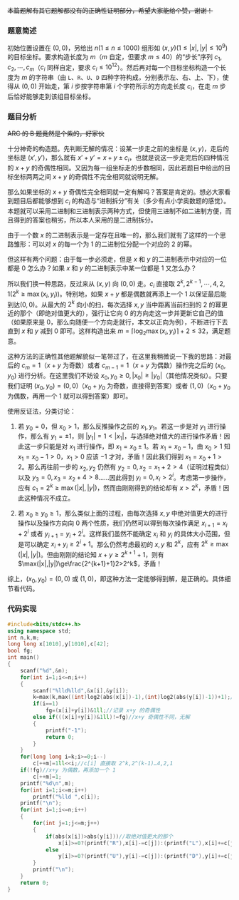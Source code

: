 ~~本篇题解有其它题解都没有的正确性证明部分，希望大家能给个赞，谢谢！~~

### 题意简述

初始位置设置在 $(0,0)$，另给出 $n(1≤n≤1000)$ 组形如 $(x,y)(1\le |x|,|y|\le 10^9)$ 的目标坐标。要求构造长度为 $m$（$m$ 自定，但要求 $m≤40$）的“步长”序列  $c_1,c_2,\cdots,c_m$（$c_i$ 同样自定，要求 $c_i≤10^{12}$）。然后再对每一个目标坐标构造一个长度为 $m$ 的字符串（由 `L`、`R`、`U`、`D` 四种字符构成，分别表示左、右、上、下），使得从 $(0,0)$ 开始走，第 $i$ 步按字符串第 $i$ 个字符所示的方向走长度 $c_i$，在走 $m$ 步后恰好能够走到该组目标坐标。

### 题目分析

~~ARC 的 B 题竟然是个紫的，好家伙~~

十分神奇的构造题。先判断无解的情况：设某一步走之前的坐标是 $(x,y)$，走后的坐标是 $(x',y')$，那么就有 $x'+y'=x+y±c_i$，也就是说这一步走完后的四种情况的 $x+y$ 的奇偶性相同。又因为每一组坐标走的步数相同，因此若题目中给出的目标坐标两两之间 $x+y$ 的奇偶性不完全相同就说明无解。

那么如果坐标的 $x+y$ 奇偶性完全相同就一定有解吗？答案是肯定的。想必大家看到题目后都能够想到 $c_i$ 的构造与“进制拆分”有关（多少有点小学奥数题的感觉）。本题就可以采用二进制和三进制表示两种方式，但使用三进制不如二进制方便，而且得到的答案也稍劣，所以本人采用的是二进制拆分。

由于一个数 $x$ 的二进制表示是一定存在且唯一的，那么我们就有了这样的一个思路雏形：可以对 $x$ 的每一个为 $1$ 的二进制位分配一个对应的 $2$ 的幂。

但这样有两个问题：由于每一步必须走，但是 $x$ 和 $y$ 的二进制表示中对应的一位都是 $0$ 怎么办？如果 $x$ 和 $y$ 的二进制表示中某一位都是 $1$ 又怎么办？

所以我们换一种思路，反过来从 $(x,y)$ 向 $(0,0)$ 走。$c_i$ 直接取 $2^k,2^{k-1},\cdots,4,2,1(2^k\ge\max(x_i,y_i))$。特别地，如果 $x+y$ 都是偶数就再添上一个 $1$ 以保证最后能到达$(0,0)$。从最大的 $2^k$ 向小的扫，每次选择 $x,y$ 当中距离当前扫到的 $2$ 的幂更近的那个（即绝对值更大的），强行让它向 $0$ 的方向走这一步并更新它自己的值（如果原来是 $0$，那么向随便一个方向走就行，本文以正向为例），不断进行下去直到 $x$ 和 $y$ 减到 $0$ 即可。这样构造出来 $m=\lceil \log_2\max(x_i,y_i)\rceil+2\le32$，满足题意。

这种方法的正确性其他题解貌似一笔带过了，在这里我稍微说一下我的思路：对最后的 $c_m=1$（$x+y$ 为奇数）或者 $c_{m-1}=1$（$x+y$ 为偶数）操作完之后的 $(x_0,y_0)$ 进行分析。在这里我们不妨设 $x_0,y_0\ge0,|x_0|\ge|y_0|$（其他情况类似）。只要我们证明 $(x_0,y_0)=(0,0)$（$x_0+y_0$ 为奇数，直接得到答案）或者 $(1,0)$（$x_0+y_0$ 为偶数，再用一个 $1$ 就可以得到答案）即可。

使用反证法，分类讨论：

1. 若 $y_0=0$，但 $x_0>1$，那么反推操作之前的 $x_1,y_1$。若这一步是对 $y_1$ 进行操作，那么有 $y_1=\pm1$，则 $|y_1|=1<|x_1|$，与选择绝对值大的进行操作矛盾！因此这一步只能是对 $x_1$ 进行操作，即 $x_1=x_0\pm1$。若 $x_1=x_0-1$，由 $x_0>1$ 知 $x_1=x_0-1>0$，$x_1>0$ 应该 $-1$ 才对，矛盾！因此我们得到 $x_1=x_0+1>2$。那么再往前一步的 $x_2,y_2$ 仍然有 $y_2=0,x_2=x_1+2>4$（证明过程类似）以及 $y_3=0,x_3=x_2+4>8$……因此得到 $y_i=0,x_i>2^i$。考虑第一步操作，应有 $c_1=2^k\ge\max(|x|,|y|)$，然而由刚刚得到的结论却有 $x>2^k$，矛盾！因此这种情况不成立。

2. 若 $x_0\ge y_0\ge1$，那么类似上面的过程，由每次选择 $x,y$ 中绝对值更大的进行操作以及操作方向向 $0$ 两个性质，我们仍然可以得到每次操作满足 $x_{i+1}=x_i+2^i$ 或者 $y_{i+1}=y_i+2^i$。这样我们虽然不能确定 $x_i$ 和 $y_i$ 的具体大小范围，但是可以确定 $x_i+y_i\ge2^i+1$。那么仍然考虑最初的 $x,y$ 和 $2^k$，应有 $2^k\ge\max(|x|,|y|)$。但由刚刚的结论知 $x+y\ge2^{k+1}+1$，则有 $\max(|x|,|y|)\ge\frac{2^{k+1}+1}2>2^k$，矛盾！

综上，$(x_0,y_0)=(0,0)$ 或 $(1,0)$，即这种方法一定能够得到解，是正确的。具体细节看代码。

### 代码实现

```cpp
#include<bits/stdc++.h>
using namespace std;
int n,k,m;
long long x[1010],y[1010],c[42];
bool fg;
int main()
{
	scanf("%d",&n);
	for(int i=1;i<=n;i++)
	{
		scanf("%lld%lld",&x[i],&y[i]);
		k=max(k,max((int)log2(abs(x[i])-1),(int)log2(abs(y[i])-1))+1);//判断最大的 2^k 需要到多大 
		if(i==1) 
			fg=(x[i]+y[i])&1ll;//记录 x+y 的奇偶性 
		else if(((x[i]+y[i])&1ll)!=fg)//x+y 奇偶性不同，无解 
		{
			printf("-1");
			return 0;
		}
	}
	for(long long i=k;i>=0;i--)
		c[++m]=1ll<<i;//c[i] 直接取 2^k,2^(k-1)…4,2,1 
	if(!fg)//x+y 为偶数，再添加一个 1 
		c[++m]=1;
	printf("%d\n",m);
	for(int i=1;i<=m;i++)
		printf("%lld ",c[i]);
	printf("\n");
	for(int i=1;i<=n;i++)
	{
		for(int j=1;j<=m;j++)
		{
			if(abs(x[i])>abs(y[i]))//取绝对值更大的那个 
				x[i]>=0?(printf("R"),x[i]-=c[j]):(printf("L"),x[i]+=c[j]);//向 0 的方向走 
			else
				y[i]>=0?(printf("U"),y[i]-=c[j]):(printf("D"),y[i]+=c[j]);
		}
		printf("\n");
	}
	return 0;
}
```

